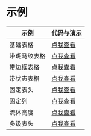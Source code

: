 # 示例

| 示例 | 代码与演示 |
| --- | --- |
| 基础表格 | [点我查看](https://fairyever.gitee.io/d2-admin-preview/#/demo/d2-crud/demo1) |
| 带斑马纹表格 | [点我查看](https://fairyever.gitee.io/d2-admin-preview/#/demo/d2-crud/demo2) |
| 带边框表格 | [点我查看](https://fairyever.gitee.io/d2-admin-preview/#/demo/d2-crud/demo3) |
| 带状态表格 | [点我查看](https://fairyever.gitee.io/d2-admin-preview/#/demo/d2-crud/demo4) |
| 固定表头 | [点我查看](https://fairyever.gitee.io/d2-admin-preview/#/demo/d2-crud/demo5) |
| 固定列 | [点我查看](https://fairyever.gitee.io/d2-admin-preview/#/demo/d2-crud/demo6) |
| 流体高度 | [点我查看](https://fairyever.gitee.io/d2-admin-preview/#/demo/d2-crud/demo7) |
| 多级表头 | [点我查看](https://fairyever.gitee.io/d2-admin-preview/#/demo/d2-crud/demo8) |
